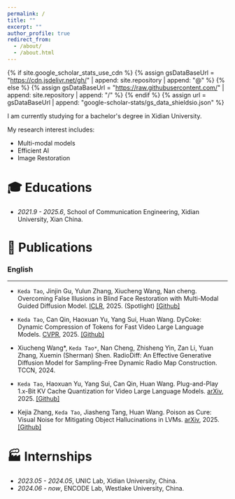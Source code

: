 ```yaml
---
permalink: /
title: ""
excerpt: ""
author_profile: true
redirect_from: 
  - /about/
  - /about.html
---
```


{% if site.google_scholar_stats_use_cdn %}
{% assign gsDataBaseUrl = "https://cdn.jsdelivr.net/gh/" | append: site.repository | append: "@" %}
{% else %}
{% assign gsDataBaseUrl = "https://raw.githubusercontent.com/" | append: site.repository | append: "/" %}
{% endif %}
{% assign url = gsDataBaseUrl | append: "google-scholar-stats/gs_data_shieldsio.json" %}

<span class='anchor' id='about-me'></span>

I am currently studying for a bachelor's degree in Xidian University.

My research interest includes: 
- Multi-modal models
- Efficient AI
- Image Restoration



# 🎓 Educations 
- *2021.9 - 2025.6*, School of Communication Engineering, Xidian University, Xian China. 

 

# 📝 Publications 

### English 
---
<div class='paper-box-text' markdown="1">

-	`Keda Tao`, Jinjin Gu, Yulun Zhang, Xiucheng Wang, Nan cheng. Overcoming False Illusions in Blind Face Restoration with Multi-Modal Guided Diffusion Model. [ICLR](https://arxiv.org/abs/2410.04161), 2025. (Spotlight)
[[Github]]([https://github.com/KD-TAO/MGBFR])

</div>

<div class='paper-box-text' markdown="1">

-	`Keda Tao`, Can Qin, Haoxuan Yu, Yang Sui, Huan Wang. DyCoke: Dynamic Compression of Tokens for Fast Video Large Language Models. [CVPR](https://arxiv.org/abs/2411.15024), 2025.
[[Github]]([https://github.com/KD-TAO/DyCoke])

</div>

<div class='paper-box-text' markdown="1">

-	Xiucheng Wang*, `Keda Tao*`,  Nan Cheng, Zhisheng Yin, Zan Li, Yuan Zhang, Xuemin (Sherman) Shen. RadioDiff: An Effective Generative Diffusion Model for Sampling-Free Dynamic Radio Map Construction. TCCN, 2024.

</div>

<div class='paper-box-text' markdown="1">

-	`Keda Tao`, Haoxuan Yu, Yang Sui, Can Qin, Huan Wang. Plug-and-Play 1.x-Bit KV Cache Quantization for Video Large Language Models. [arXiv](https://arxiv.org/abs/2503.16257), 2025.
[[Github]]([https://github.com/KD-TAO/VidKV])

</div>

<div class='paper-box-text' markdown="1">

-	Kejia Zhang, `Keda Tao`, Jiasheng Tang, Huan Wang. Poison as Cure: Visual Noise for Mitigating Object Hallucinations in LVMs. [arXiv](https://arxiv.org/abs/2501.19164), 2025.
[[Github]]([https://github.com/KejiaZhang-Robust/VAP])

</div>


# 🏭 Internships
- *2023.05 - 2024.05*, UNIC Lab, Xidian University, China.
- *2024.06 - now*, ENCODE Lab, Westlake University, China.

  
